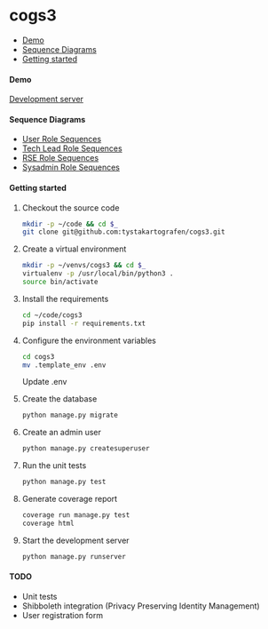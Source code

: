 # cogs3

- [Demo](#demo)
- [Sequence Diagrams](#sequence-diagrams)
- [Getting started](#getting-started)

#### Demo

[Development server](https://scw.bangor.ac.uk/)

#### Sequence Diagrams
- [User Role Sequences](https://github.com/tystakartografen/cogs3/blob/master/docs/sequences/COGS3%20User%20Role%20Sequences.pdf)
- [Tech Lead Role Sequences](https://github.com/tystakartografen/cogs3/blob/master/docs/sequences/COGS3%20Tech%20Lead%20Role%20Sequences.pdf)
- [RSE Role Sequences](https://github.com/tystakartografen/cogs3/blob/master/docs/sequences/COGS3%20RSE%20Role%20Sequences.pdf)
- [Sysadmin Role Sequences](https://github.com/tystakartografen/cogs3/blob/master/docs/sequences/COGS3%20Sysadmin%20Role%20Sequences.pdf)

#### Getting started

1. Checkout the source code

	```sh
	mkdir -p ~/code && cd $_
	git clone git@github.com:tystakartografen/cogs3.git
	```

2. Create a virtual environment

	```sh
	mkdir -p ~/venvs/cogs3 && cd $_
	virtualenv -p /usr/local/bin/python3 .
	source bin/activate
	```

3. Install the requirements

	```sh
	cd ~/code/cogs3
	pip install -r requirements.txt
	```

4. Configure the environment variables ​

	```sh
	cd cogs3
	mv .template_env .env
	```

	Update .env

6. Create the database

	```sh
	python manage.py migrate
	```

5. Create an admin user

	```sh
	python manage.py createsuperuser
	```

6. Run the unit tests

	```sh
	python manage.py test
	```

7. Generate coverage report

	```sh
	coverage run manage.py test
	coverage html
	```

8. Start the development server

	```sh
	python manage.py runserver
	```


#### TODO

- Unit tests
- Shibboleth integration (Privacy Preserving Identity Management)
- User registration form

